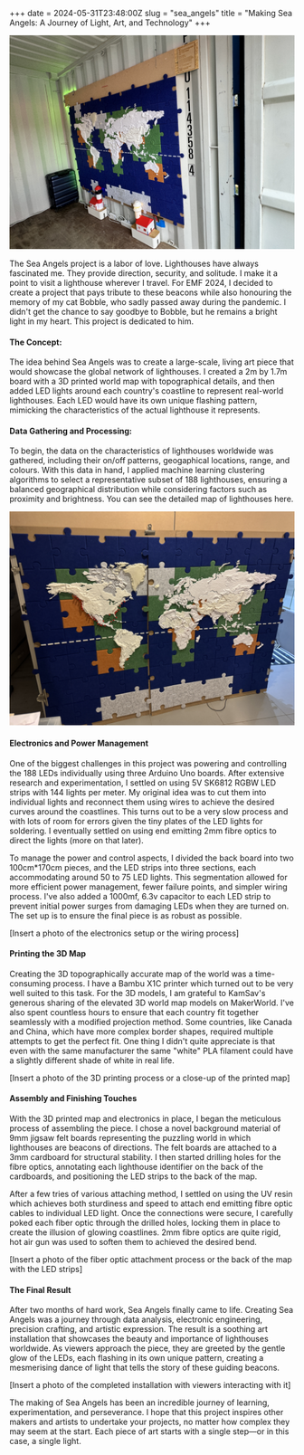 +++ 
date = 2024-05-31T23:48:00Z 
slug = "sea_angels" 
title = "Making Sea Angels: A Journey of Light, Art, and Technology" 
+++

![](/uploads/container.JPEG)

The Sea Angels project is a labor of love. Lighthouses have always fascinated me. They provide direction, security, and solitude. I make it a point to visit a lighthouse wherever I travel. For EMF 2024, I decided to create a project that pays tribute to these beacons while also honouring the memory of my cat Bobble, who sadly passed away during the pandemic. I didn't get the chance to say goodbye to Bobble, but he remains a bright light in my heart. This project is dedicated to him.

#### The Concept:
The idea behind Sea Angels was to create a large-scale, living art piece that would showcase the global network of lighthouses. I created a 2m by 1.7m board with a 3D printed world map with topographical details, and then added LED lights around each country's coastline to represent real-world lighthouses. Each LED would have its own unique flashing pattern, mimicking the characteristics of the actual lighthouse it represents.

#### Data Gathering and Processing:
To begin, the data on the characteristics of lighthouses worldwide was gathered, including their on/off patterns, geogaphical locations, range, and colours. With this data in hand, I applied machine learning clustering algorithms to select a representative subset of 188 lighthouses, ensuring a balanced geographical distribution while considering factors such as proximity and brightness. You can see the detailed map of lighthouses here.

![](/uploads/full_map.JPEG)

#### Electronics and Power Management
One of the biggest challenges in this project was powering and controlling the 188 LEDs individually using three Arduino Uno boards. After extensive research and experimentation, I settled on using 5V SK6812  RGBW LED strips with 144 lights per meter. My original idea was to cut them into individual lights and reconnect them using wires to achieve the desired curves around the coastlines. This turns out to be a very slow process and with lots of room for errors given the tiny plates of the LED lights for soldering. I eventually settled on using end emitting 2mm fibre optics to direct the lights (more on that later).

To manage the power and control aspects, I divided the back board into two 100cm*170cm pieces, and the LED strips into three sections, each accommodating around 50  to 75 LED lights. This segmentation allowed for more efficient power management, fewer failure points, and simpler wiring process. I've also added a 1000mf, 6.3v capacitor to each LED strip to prevent initial power surges from damaging LEDs when they are turned on. The set up is to ensure the final piece is as robust as possible.

[Insert a photo of the electronics setup or the wiring process]

#### Printing the 3D Map

Creating the 3D topographically accurate map of the world was a time-consuming process. I have a Bambu X1C  printer which turned out to be very well suited to this task. For the 3D models, I am grateful to KamSav's generous sharing of the elevated 3D world map models on MakerWorld. I've also spent countless hours to ensure that each country fit together seamlessly with a modified projection method. Some countries, like Canada and China, which have more complex border shapes, required multiple attempts to get the perfect fit. One thing I didn't quite appreciate is that even with the same manufacturer the same "white" PLA filament could have a slightly different shade of white in real life. 

[Insert a photo of the 3D printing process or a close-up of the printed map]

#### Assembly and Finishing Touches

With the 3D printed map and electronics in place, I began the meticulous process of assembling the piece. I chose a novel background material of 9mm jigsaw felt boards representing the puzzling world in which lighthouses are beacons of directions. The felt boards are attached to a 3mm cardboard for structural stability.  I then started drilling holes for the fibre optics, annotating each lighthouse identifier on the back of the cardboards, and positioning the LED strips to the back of the map.

After a few tries of various attaching method, I settled on using the UV resin which achieves both sturdiness and speed to attach end emitting fibre optic cables to individual LED light. Once the connections were secure, I carefully poked each fiber optic through the drilled holes, locking them in place to create the illusion of glowing coastlines. 2mm fibre optics are quite rigid, hot air gun was used to soften them to achieved the desired bend.

[Insert a photo of the fiber optic attachment process or the back of the map with the LED strips]

#### The Final Result
After two months of hard work, Sea Angels finally came to life. Creating Sea Angels was a journey through data analysis, electronic engineering, precision crafting, and artistic expression. The result is a soothing art installation that showcases the beauty and importance of lighthouses worldwide. As viewers approach the piece, they are greeted by the gentle glow of the LEDs, each flashing in its own unique pattern, creating a mesmerising dance of light that tells the story of these guiding beacons.

[Insert a photo of the completed installation with viewers interacting with it]

The making of Sea Angels has been an incredible journey of learning, experimentation, and perseverance. I hope that this project inspires other makers and artists to undertake your projects, no matter how complex they may seem at the start. Each piece of art starts with a single step—or in this case, a single light.

